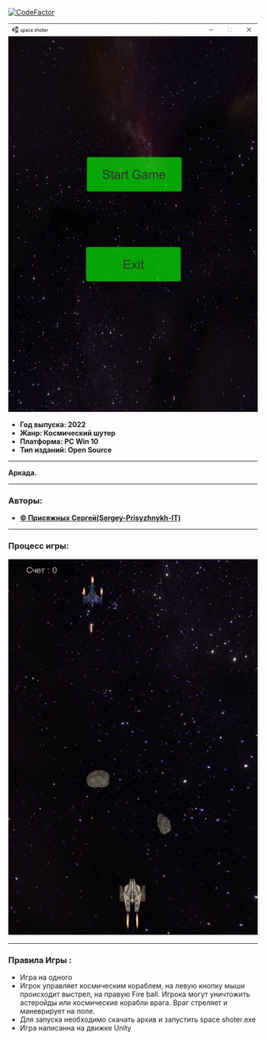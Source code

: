 [![CodeFactor](https://www.codefactor.io/repository/github/itstep-vrn/tankbattle/badge/class-game-realization)]([![CodeFactor](https://www.codefactor.io/repository/github/sergey-prisyzhnykh-it/space-shooter/badge)](https://www.codefactor.io/repository/github/sergey-prisyzhnykh-it/space-shooter))

![Alt-текст](img/Logo.JPG)

+ **Год выпуска: 2022**
+ **Жанр: Космический шутер**
+ **Платформа: PC Win 10**
+ **Тип изданий: Open Source**
___
 **Аркада.** 
___
### Авторы:
+ [**© Присяжных Сергей\(Sergey-Prisyzhnykh-IT\)**](https://github.com/Sergey-Prisyzhnykh-IT)
___
### Процесс игры:
![Alt-текст](img/GIF.gif)
___
### Правила Игры :
+ Игра на одного
+ Игрок управляет космическим кораблем, на левую кнопку мыши происходит выстрел, на правую Fire ball. Игрока могут уничтожить астеройды или космические корабли врага. Враг стреляет и маневрирует на поле. 
+ Для запуска необходимо скачать архив и запустить space shoter.exe
+ Игра написанна на движке Unity 


